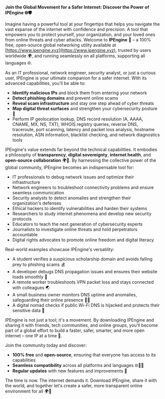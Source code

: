 **Join the Global Movement for a Safer Internet: Discover the Power of IPEngine 🌐🛡️**

Imagine having a powerful tool at your fingertips that helps you navigate the vast expanse of the internet with confidence and precision. A tool that empowers you to protect yourself, your organization, and your loved ones from online threats and cyber attacks. Welcome to **IPEngine** 🚀 – a 100% free, open-source global networking utility available at [https://www.ipengine.xyz](https://www.ipengine.xyz), trusted by users worldwide 🌍, and running seamlessly on all platforms, supporting all languages 🌐.

As an IT professional, network engineer, security analyst, or just a curious user, IPEngine is your ultimate companion for a safer internet. With its advanced capabilities, you'll be able to:

*   **Identify malicious IPs** and block them from entering your network
*   **Detect phishing domains** and prevent online scams
*   **Reveal scam infrastructure** and stay one step ahead of cyber threats
*   **Map digital threat surfaces** and strengthen your cybersecurity posture 🔐
*   Perform IP geolocation lookup, DNS record resolution (A, AAAA, CNAME, MX, NS, TXT), WHOIS registry queries, reverse DNS, traceroute, port scanning, latency and packet loss analysis, hostname resolution, ASN information, blacklist checking, and network diagnostics tools

IPEngine's value extends far beyond the technical capabilities. It embodies a philosophy of **transparency**, **digital sovereignty**, **internet health**, and **open-source collaboration** 🌍📡. By harnessing the collective power of the global community, IPEngine becomes an indispensable tool for:

*   IT professionals to debug network issues and optimize their infrastructure
*   Network engineers to troubleshoot connectivity problems and ensure seamless communication
*   Security analysts to detect anomalies and strengthen their organization's defenses
*   Ethical hackers to identify vulnerabilities and harden their systems
*   Researchers to study internet phenomena and develop new security protocols
*   Educators to teach the next generation of cybersecurity experts
*   Journalists to investigate online threats and hold perpetrators accountable
*   Digital rights advocates to promote online freedom and digital literacy

Real-world examples showcase IPEngine's versatility:

*   A student verifies a suspicious scholarship domain and avoids falling prey to phishing scams 💰
*   A developer debugs DNS propagation issues and ensures their website loads smoothly 🚀
*   A remote worker troubleshoots VPN packet loss and stays connected with colleagues 🌏
*   A small business owner monitors DNS uptime and anomalies, safeguarding their online presence 👨‍💼
*   A digital nomad checks if public Wi-Fi DNS is hijacked and protects their sensitive data 📱

IPEngine is not just a tool; it's a movement. By downloading IPEngine and sharing it with friends, tech communities, and online groups, you'll become part of a global effort to build a faster, safer, smarter, and more open internet – one IP at a time 🔗.

Join the community today and discover:

*   **100% free** and **open-source**, ensuring that everyone has access to its capabilities
*   **Seamless compatibility** across all platforms and languages 🌐👨‍💻
*   **Regular updates** with new features and improvements 🔧

The time is now. The internet demands it. Download IPEngine, share it with the world, and together let's create a safer, more transparent online environment for all 🌍💖
